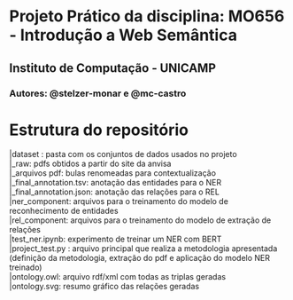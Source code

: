 # Projeto Prático da disciplina: MO656 -  Introdução a Web Semântica
## Instituto de Computação - UNICAMP
### Autores: @stelzer-monar e @mc-castro

# Estrutura do repositório

|dataset : pasta com os conjuntos de dados usados no projeto  
|_raw: pdfs obtidos a partir do site da anvisa  
|_arquivos pdf: bulas renomeadas para contextualização  
|_final_annotation.tsv: anotação das entidades para o NER  
|_final_annotation.json: anotação das relações para o REL  
|ner_component: arquivos para o treinamento do modelo de reconhecimento de entidades  
|rel_component: arquivos para o treinamento do modelo de extração de relações  
|test_ner.ipynb: experimento de treinar um NER com BERT  
|project_test.py : arquivo principal que realiza a metodologia apresentada (definição da metodologia, extração do pdf e aplicação do modelo NER treinado)  
|ontology.owl: arquivo rdf/xml com todas as triplas geradas  
|ontology.svg: resumo gráfico das relações geradas  

